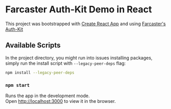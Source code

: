 # Farcaster Auth-Kit Demo in React

This project was bootstrapped with [Create React App](https://github.com/facebook/create-react-app) and using [Farcaster's Auth-Kit](https://github.com/farcasterxyz/auth-monorepo/tree/main/packages/auth-kit)

## Available Scripts

In the project directory, you might run into issues installing packages, simply run the install script with `--legacy-peer-deps` flag:

```bash
npm install --legacy-peer-deps
```

### `npm start`

Runs the app in the development mode.\
Open [http://localhost:3000](http://localhost:3000) to view it in the browser.
